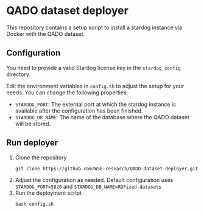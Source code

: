 # QADO dataset deployer
This repository contains a setup script to install a stardog instance via Docker
with the QADO dataset.

## Configuration
You need to provide a valid Stardog license key in the `stardog_config` directory.

Edit the environment variables in `config.sh` to adjust the setup for your needs.
You can change the following properties:
* `STARDOG_PORT`: The external port at which the stardog instance is available after 
the configuration has been finished.
* `STARDOG_DB_NAME`: The name of the database where the QADO dataset will be stored.

## Run deployer
1. Clone the repository
    ```shell
    git clone https://github.com/WSE-research/QADO-dataset-deployer.git
    ```
2. Adjust the configuration as needed. Default configuration uses `STARDOG_PORT=5820` and
`STARDOG_DB_NAME=RDFized-datasets`
3. Run the deployment script
   ```shell
   bash config.sh 
   ```
